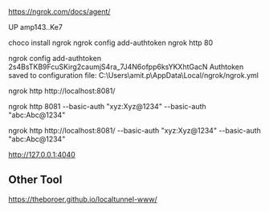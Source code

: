 https://ngrok.com/docs/agent/

UP amp143..Ke7

choco install ngrok
ngrok config add-authtoken <token>
ngrok http 80


ngrok config add-authtoken 2s4BsTKB9FcuSKirg2caumjS4ra_7J4N6ofpp6ksYKXhtGacN
Authtoken saved to configuration file: C:\Users\amit.p\AppData\Local/ngrok/ngrok.yml


ngrok http http://localhost:8081/

ngrok http 8081 --basic-auth "xyz:Xyz@1234" --basic-auth "abc:Abc@1234"

ngrok http http://localhost:8081/ --basic-auth "xyz:Xyz@1234" --basic-auth "abc:Abc@1234"

http://127.0.0.1:4040

## Other Tool

https://theboroer.github.io/localtunnel-www/